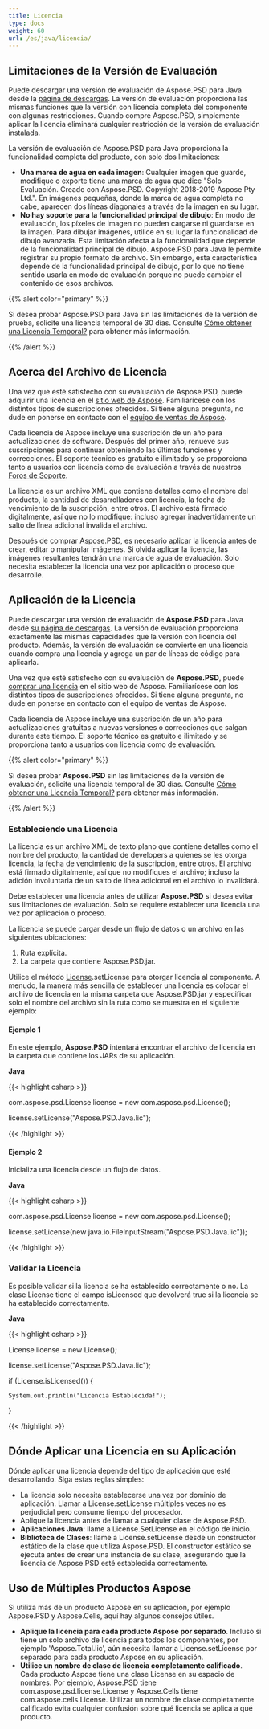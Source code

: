 ```yaml
---
title: Licencia
type: docs
weight: 60
url: /es/java/licencia/
---
```


## **Limitaciones de la Versión de Evaluación**
Puede descargar una versión de evaluación de Aspose.PSD para Java desde la [página de descargas](http://maven.aspose.com/repository/simple/ext-release-local/com/aspose/aspose-psd/). La versión de evaluación proporciona las mismas funciones que la versión con licencia completa del componente con algunas restricciones. Cuando compre Aspose.PSD, simplemente aplicar la licencia eliminará cualquier restricción de la versión de evaluación instalada.

La versión de evaluación de Aspose.PSD para Java proporciona la funcionalidad completa del producto, con solo dos limitaciones:

- **Una marca de agua en cada imagen**: Cualquier imagen que guarde, modifique o exporte tiene una marca de agua que dice "Solo Evaluación. Creado con Aspose.PSD. Copyright 2018-2019 Aspose Pty Ltd.". En imágenes pequeñas, donde la marca de agua completa no cabe, aparecen dos líneas diagonales a través de la imagen en su lugar.
- **No hay soporte para la funcionalidad principal de dibujo**: En modo de evaluación, los píxeles de imagen no pueden cargarse ni guardarse en la imagen. Para dibujar imágenes, utilice en su lugar la funcionalidad de dibujo avanzada. Esta limitación afecta a la funcionalidad que depende de la funcionalidad principal de dibujo. Aspose.PSD para Java le permite registrar su propio formato de archivo. Sin embargo, esta característica depende de la funcionalidad principal de dibujo, por lo que no tiene sentido usarla en modo de evaluación porque no puede cambiar el contenido de esos archivos.

{{% alert color="primary" %}}

Si desea probar Aspose.PSD para Java sin las limitaciones de la versión de prueba, solicite una licencia temporal de 30 días. Consulte [Cómo obtener una Licencia Temporal?](https://purchase.aspose.com/temporary-license) para obtener más información.

{{% /alert %}} 
## **Acerca del Archivo de Licencia**
Una vez que esté satisfecho con su evaluación de Aspose.PSD, puede adquirir una licencia en el [sitio web de Aspose](https://purchase.aspose.com/default.aspx). Familiarícese con los distintos tipos de suscripciones ofrecidos. Si tiene alguna pregunta, no dude en ponerse en contacto con el [equipo de ventas de Aspose](https://company.aspose.com/contact).

Cada licencia de Aspose incluye una suscripción de un año para actualizaciones de software. Después del primer año, renueve sus suscripciones para continuar obteniendo las últimas funciones y correcciones. El soporte técnico es gratuito e ilimitado y se proporciona tanto a usuarios con licencia como de evaluación a través de nuestros [Foros de Soporte](https://forum.aspose.com/).

La licencia es un archivo XML que contiene detalles como el nombre del producto, la cantidad de desarrolladores con licencia, la fecha de vencimiento de la suscripción, entre otros. El archivo está firmado digitalmente, así que no lo modifique: incluso agregar inadvertidamente un salto de línea adicional invalida el archivo.

Después de comprar Aspose.PSD, es necesario aplicar la licencia antes de crear, editar o manipular imágenes. Si olvida aplicar la licencia, las imágenes resultantes tendrán una marca de agua de evaluación. Solo necesita establecer la licencia una vez por aplicación o proceso que desarrolle.
## **Aplicación de la Licencia**
Puede descargar una versión de evaluación de **Aspose.PSD** para Java desde [su página de descargas](http://maven.aspose.com/repository/simple/ext-release-local/com/aspose/aspose-psd/). La versión de evaluación proporciona exactamente las mismas capacidades que la versión con licencia del producto. Además, la versión de evaluación se convierte en una licencia cuando compra una licencia y agrega un par de líneas de código para aplicarla.

Una vez que esté satisfecho con su evaluación de **Aspose.PSD**, puede [comprar una licencia](http://www.aspose.com/Purchase/Components/Default.aspx) en el sitio web de Aspose. Familiarícese con los distintos tipos de suscripciones ofrecidos. Si tiene alguna pregunta, no dude en ponerse en contacto con el equipo de ventas de Aspose.

Cada licencia de Aspose incluye una suscripción de un año para actualizaciones gratuitas a nuevas versiones o correcciones que salgan durante este tiempo. El soporte técnico es gratuito e ilimitado y se proporciona tanto a usuarios con licencia como de evaluación.

{{% alert color="primary" %}}

Si desea probar **Aspose.PSD** sin las limitaciones de la versión de evaluación, solicite una licencia temporal de 30 días. Consulte [Cómo obtener una Licencia Temporal?](http://www.aspose.com/corporate/how-to-get-temporary-license.aspx) para obtener más información.

{{% /alert %}} 
### **Estableciendo una Licencia**
La licencia es un archivo XML de texto plano que contiene detalles como el nombre del producto, la cantidad de developers a quienes se les otorga licencia, la fecha de vencimiento de la suscripción, entre otros. El archivo está firmado digitalmente, así que no modifiques el archivo; incluso la adición involuntaria de un salto de línea adicional en el archivo lo invalidará.

Debe establecer una licencia antes de utilizar **Aspose.PSD** si desea evitar sus limitaciones de evaluación. Solo se requiere establecer una licencia una vez por aplicación o proceso.

La licencia se puede cargar desde un flujo de datos o un archivo en las siguientes ubicaciones:

1. Ruta explícita.
1. La carpeta que contiene Aspose.PSD.jar.

Utilice el método [License](http://www.aspose.com/api/java/psd/com.aspose.psd/classes/License).setLicense para otorgar licencia al componente. A menudo, la manera más sencilla de establecer una licencia es colocar el archivo de licencia en la misma carpeta que Aspose.PSD.jar y especificar solo el nombre del archivo sin la ruta como se muestra en el siguiente ejemplo:
#### **Ejemplo 1**
En este ejemplo, **Aspose.PSD** intentará encontrar el archivo de licencia en la carpeta que contiene los JARs de su aplicación.

**Java**

{{< highlight csharp >}}

 com.aspose.psd.License license = new com.aspose.psd.License();

license.setLicense("Aspose.PSD.Java.lic");

{{< /highlight >}}
#### **Ejemplo 2**
Inicializa una licencia desde un flujo de datos.

**Java**

{{< highlight csharp >}}

 com.aspose.psd.License license = new com.aspose.psd.License();

license.setLicense(new java.io.FileInputStream("Aspose.PSD.Java.lic"));

{{< /highlight >}}
### **Validar la Licencia**
Es posible validar si la licencia se ha establecido correctamente o no. La clase License tiene el campo isLicensed que devolverá true si la licencia se ha establecido correctamente.

**Java**

{{< highlight csharp >}}

 License license = new License();

license.setLicense("Aspose.PSD.Java.lic");

if (License.isLicensed()) {

    System.out.println("Licencia Establecida!");

}

{{< /highlight >}}
## **Dónde Aplicar una Licencia en su Aplicación**
Dónde aplicar una licencia depende del tipo de aplicación que esté desarrollando. Siga estas reglas simples:

- La licencia solo necesita establecerse una vez por dominio de aplicación. Llamar a License.setLicense múltiples veces no es perjudicial pero consume tiempo del procesador.
- Aplique la licencia antes de llamar a cualquier clase de Aspose.PSD.
- **Aplicaciones Java**: llame a License.SetLicense en el código de inicio.
- **Biblioteca de Clases**: llame a License.setLicense desde un constructor estático de la clase que utiliza Aspose.PSD. El constructor estático se ejecuta antes de crear una instancia de su clase, asegurando que la licencia de Aspose.PSD esté establecida correctamente.
## **Uso de Múltiples Productos Aspose**
Si utiliza más de un producto Aspose en su aplicación, por ejemplo Aspose.PSD y Aspose.Cells, aquí hay algunos consejos útiles.

- **Aplique la licencia para cada producto Aspose por separado**. Incluso si tiene un solo archivo de licencia para todos los componentes, por ejemplo 'Aspose.Total.lic', aún necesita llamar a License.setLicense por separado para cada producto Aspose en su aplicación.
- **Utilice un nombre de clase de licencia completamente calificado**. Cada producto Aspose tiene una clase License en su espacio de nombres. Por ejemplo, Aspose.PSD tiene com.aspose.psd.license.License y Aspose.Cells tiene com.aspose.cells.License. Utilizar un nombre de clase completamente calificado evita cualquier confusión sobre qué licencia se aplica a qué producto.

